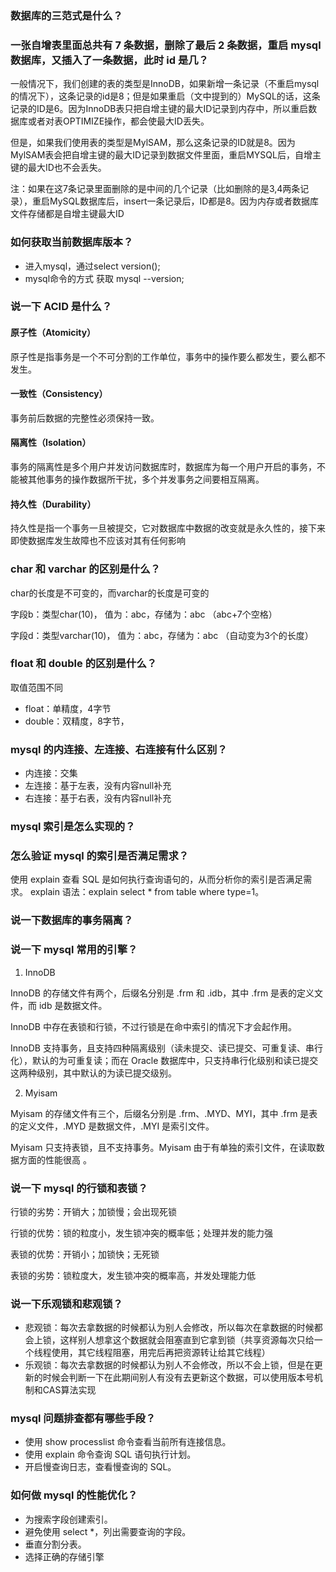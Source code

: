### 数据库的三范式是什么？

### 一张自增表里面总共有 7 条数据，删除了最后 2 条数据，重启 mysql 数据库，又插入了一条数据，此时 id 是几？
一般情况下，我们创建的表的类型是InnoDB，如果新增一条记录（不重启mysql的情况下），这条记录的id是8；但是如果重启（文中提到的）MySQL的话，这条记录的ID是6。因为InnoDB表只把自增主键的最大ID记录到内存中，所以重启数据库或者对表OPTIMIZE操作，都会使最大ID丢失。

但是，如果我们使用表的类型是MylSAM，那么这条记录的ID就是8。因为MylSAM表会把自增主键的最大ID记录到数据文件里面，重启MYSQL后，自增主键的最大ID也不会丢失。

注：如果在这7条记录里面删除的是中间的几个记录（比如删除的是3,4两条记录），重启MySQL数据库后，insert一条记录后，ID都是8。因为内存或者数据库文件存储都是自增主键最大ID
### 如何获取当前数据库版本？
- 进入mysql，通过select version();
- mysql命令的方式 获取 mysql --version;

### 说一下 ACID 是什么？
#### 原子性（Atomicity）
原子性是指事务是一个不可分割的工作单位，事务中的操作要么都发生，要么都不发生。
#### 一致性（Consistency）
事务前后数据的完整性必须保持一致。
#### 隔离性（Isolation）
事务的隔离性是多个用户并发访问数据库时，数据库为每一个用户开启的事务，不能被其他事务的操作数据所干扰，多个并发事务之间要相互隔离。
#### 持久性（Durability）
持久性是指一个事务一旦被提交，它对数据库中数据的改变就是永久性的，接下来即使数据库发生故障也不应该对其有任何影响

### char 和 varchar 的区别是什么？
char的长度是不可变的，而varchar的长度是可变的

字段b：类型char(10)，     值为：abc，存储为：abc             （abc+7个空格）

字段d：类型varchar(10)， 值为：abc，存储为：abc （自动变为3个的长度）

### float 和 double 的区别是什么？
取值范围不同  
- float：单精度，4字节
- double：双精度，8字节，
### mysql 的内连接、左连接、右连接有什么区别？
- 内连接：交集
- 左连接：基于左表，没有内容null补充
- 右连接：基于右表，没有内容null补充

### mysql 索引是怎么实现的？

### 怎么验证 mysql 的索引是否满足需求？
使用 explain 查看 SQL 是如何执行查询语句的，从而分析你的索引是否满足需求。 explain 语法：explain select * from table where type=1。

### 说一下数据库的事务隔离？


### 说一下 mysql 常用的引擎？
1. InnoDB

InnoDB 的存储文件有两个，后缀名分别是 .frm 和 .idb，其中 .frm 是表的定义文件，而 idb 是数据文件。

InnoDB 中存在表锁和行锁，不过行锁是在命中索引的情况下才会起作用。

InnoDB 支持事务，且支持四种隔离级别（读未提交、读已提交、可重复读、串行化），默认的为可重复读；而在 Oracle 数据库中，只支持串行化级别和读已提交这两种级别，其中默认的为读已提交级别。

2. Myisam

Myisam 的存储文件有三个，后缀名分别是 .frm、.MYD、MYI，其中 .frm 是表的定义文件，.MYD 是数据文件，.MYI 是索引文件。

Myisam 只支持表锁，且不支持事务。Myisam 由于有单独的索引文件，在读取数据方面的性能很高 。

### 说一下 mysql 的行锁和表锁？

行锁的劣势：开销大；加锁慢；会出现死锁

行锁的优势：锁的粒度小，发生锁冲突的概率低；处理并发的能力强

表锁的优势：开销小；加锁快；无死锁

表锁的劣势：锁粒度大，发生锁冲突的概率高，并发处理能力低

### 说一下乐观锁和悲观锁？
- 悲观锁：每次去拿数据的时候都认为别人会修改，所以每次在拿数据的时候都会上锁，这样别人想拿这个数据就会阻塞直到它拿到锁（共享资源每次只给一个线程使用，其它线程阻塞，用完后再把资源转让给其它线程）
- 乐观锁：每次去拿数据的时候都认为别人不会修改，所以不会上锁，但是在更新的时候会判断一下在此期间别人有没有去更新这个数据，可以使用版本号机制和CAS算法实现

### mysql 问题排查都有哪些手段？
- 使用 show processlist 命令查看当前所有连接信息。
- 使用 explain 命令查询 SQL 语句执行计划。
- 开启慢查询日志，查看慢查询的 SQL。

### 如何做 mysql 的性能优化？ 
- 为搜索字段创建索引。
- 避免使用 select *，列出需要查询的字段。
- 垂直分割分表。
- 选择正确的存储引擎